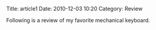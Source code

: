 Title: article1
Date: 2010-12-03 10:20
Category: Review

Following is a review of my favorite mechanical keyboard.